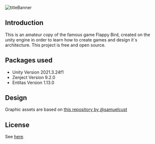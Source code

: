 ![titleBanner]()

## Introduction
This is an amateur copy of the famous game Flappy Bird, created on the unity engine in order to learn how to create games and design it`s architecture. 
This project is free and open source.

## Packages used
 - Unity Version 2021.3.24f1
 - Zenject Version 9.2.0
 - Entitas Version 1.13.0

## Design
Graphic assets are based on [this repository by @samuelcust](https://github.com/samuelcust/flappy-bird-assets)

## License
See [here](LICENSE).
